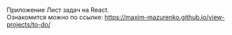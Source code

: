 Приложение Лист задач на React.  
Ознакомится можно по ссылке: https://maxim-mazurenko.github.io/view-projects/to-do/
